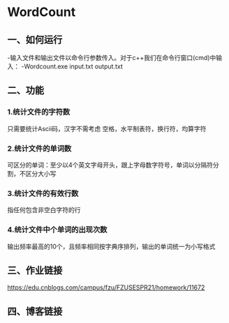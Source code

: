 # WordCount
## 一、如何运行  
-输入文件和输出文件以命令行参数传入。对于c++我们在命令行窗口(cmd)中输入：
-Wordcount.exe input.txt output.txt
## 二、功能
### 1.统计文件的字符数
只需要统计Ascii码，汉字不需考虑
空格，水平制表符，换行符，均算字符
### 2.统计文件的单词数
可区分的单词：至少以4个英文字母开头，跟上字母数字符号，单词以分隔符分割，不区分大小写
### 3.统计文件的有效行数
指任何包含非空白字符的行
### 4.统计文件中个单词的出现次数
输出频率最高的10个，且频率相同按字典序排列，输出的单词统一为小写格式
## 三、作业链接
https://edu.cnblogs.com/campus/fzu/FZUSESPR21/homework/11672
## 四、博客链接
